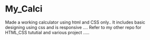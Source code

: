 # My_Calci
Made a working calculator using html and CSS only..
It includes basic designing using css and is responsive ....
Refer to my other repo for HTML,CSS tututial and various project .....
